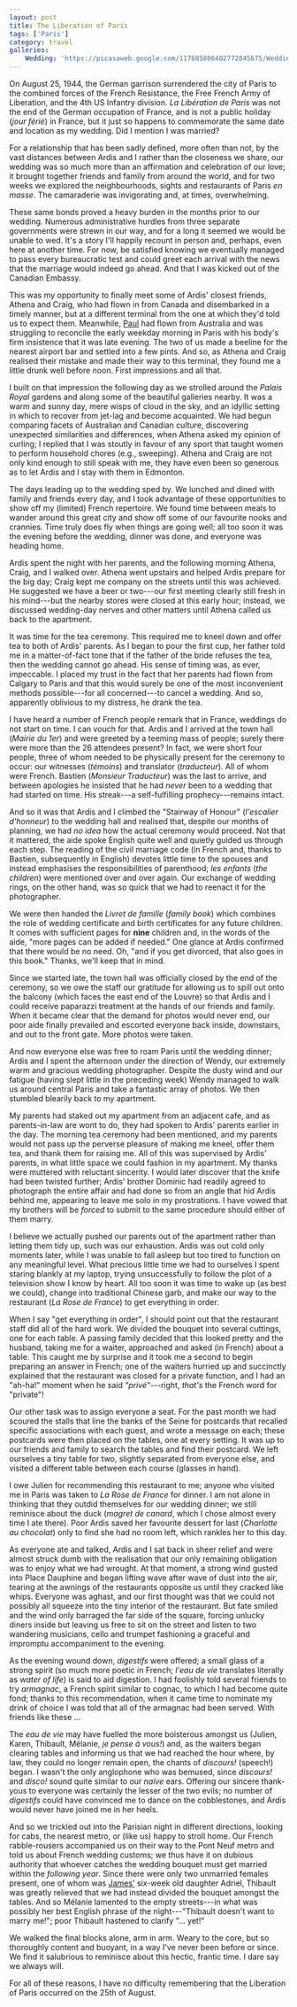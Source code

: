 ```yaml
---
layout: post
title: The Liberation of Paris
tags: ['Paris']
category: travel
galleries:
    Wedding: 'https://picasaweb.google.com/117685806402772845675/Wedding082012?authkey=Gv1sRgCOjLuOfokomN1wE'
---
```


On August 25, 1944, the German garrison surrendered the city of Paris to the
combined forces of the French Resistance, the Free French Army of Liberation,
and the 4th US Infantry division.
*La Libération de Paris* was not the end of the German occupation of France,
and is not a public holiday (*jour férié*) in France, but it just so happens
to commemorate the same date and location as my wedding.
Did I mention I was married?

For a relationship that has been sadly defined, more often than not, by the
vast distances between Ardis and I rather than the closeness we share, our
wedding was so much more than an affirmation and celebration of our love; it
brought together friends and family from around the world, and for two weeks
we explored the neighbourhoods, sights and restaurants of Paris *en masse*.
The camaraderie was invigorating and, at times, overwhelming.

These same bonds proved a heavy burden in the  months prior to our wedding.
Numerous administrative hurdles from three separate governments were strewn in
our way, and for a long it seemed we would be unable to wed.
It's a story I'll happily recount in person and, perhaps, even here at another
time.
For now, be satisfied knowing we eventually managed to pass every bureaucratic
test and could greet each arrival with the news that the marriage would indeed
go ahead.
And that I was kicked out of the Canadian Embassy.

This was my opportunity to finally meet some of Ardis' closest friends,
Athena and Craig, who had flown in from Canada and disembarked in a timely
manner, but at a different terminal from the one at which they'd told us to
expect them.
Meanwhile, [Paul](http://paulfraser.livejournal.com/) had flown from Australia
and was struggling to reconcile the early weekday morning in Paris with his
body's firm insistence that it was late evening.
The two of us made a beeline for the nearest airport bar and settled into a
few pints.
And so, as Athena and Craig realised their mistake and made their way to this
terminal, they found me a little drunk well before noon.
First impressions and all that.

I built on that impression the following day as we strolled around the
*Palais Royal* gardens and along some of the beautiful galleries nearby.
It was a warm and sunny day, mere wisps of cloud in the sky, and an idyllic
setting in which to recover from jet-lag and become acquainted.
We had begun comparing facets of Australian and Canadian culture, discovering
unexpected similarities and differences, when Athena asked my opinion of
curling; I replied that I was stoutly in favour of any sport that taught women
to perform household chores (e.g., sweeping).
Athena and Craig are not only kind enough to still speak with me, they have
even been so generous as to let Ardis and I stay with them in Edmonton.

The days leading up to the wedding sped by.
We lunched and dined with family and friends every day, and I took advantage
of these opportunities to show off my (limited) French repertoire.
We found time between meals to wander around this great city and show off some
of our favourite nooks and crannies.
Time truly does fly when things are going well; all too soon it was the
evening before the wedding, dinner was done, and everyone was heading home.

Ardis spent the night with her parents, and the following morning Athena,
Craig, and I walked over.
Athena went upstairs and helped Ardis prepare for the big day; Craig kept me
company on the streets until this was achieved.
He suggested we have a beer or two---our first meeting clearly still fresh in
his mind---but the nearby stores were closed at this early hour; instead, we
discussed wedding-day nerves and other matters until Athena called us back to
the apartment.

It was time for the tea ceremony.
This required me to kneel down and offer tea to both of Ardis' parents.
As I began to pour the first cup, her father told me in a matter-of-fact tone
that if the father of the bride refuses the tea, then the wedding cannot go
ahead.
His sense of timing was, as ever, impeccable.
I placed my trust in the fact that her parents had flown from Calgary to Paris
and that this would surely be one of the most inconvenient methods
possible---for all concerned---to cancel a wedding.
And so, apparently oblivious to my distress, he drank the tea.

I have heard a number of French people remark that in France, weddings do not
start on time.
I can vouch for that.
Ardis and I arrived at the town hall (*Mairie du 1er*) and were greeted by a
teeming mass of people; surely there were more than the 26 attendees present?
In fact, we were short four people, three of whom needed to be physically
present for the ceremony to occur: our witnesses (*témoins*) and translator
(*traducteur*).
All of whom were French.
Bastien (*Monsieur Traducteur*) was the last to arrive, and between apologies
he insisted that he had *never* been to a wedding that had started on time.
His streak---a self-fulfilling prophecy---remains intact.

And so it was that Ardis and I climbed the "Stairway of Honour" (*l'escalier
d'honneur*) to the wedding hall and realised that, despite our months of
planning, we had *no idea* how the actual ceremony would proceed.
Not that it mattered, the aide spoke English quite well and quietly guided us
through each step.
The reading of the civil marriage code (in French and, thanks to Bastien,
subsequently in English) devotes little time to the spouses and instead
emphasises the responsibilities of parenthood; *les enfants* (*the children*)
were mentioned over and over again.
Our exchange of wedding rings, on the other hand, was so quick that we had to
reenact it for the photographer.

We were then handed the *Livret de famille* (*family book*) which combines the
role of wedding certificate and birth certificates for any future children.
It comes with sufficient pages for **nine** children and, in the words of the
aide, "more pages can be added if needed."
One glance at Ardis confirmed that there would be no need.
Oh, "and if you get divorced, that also goes in this book."
Thanks, we'll keep that in mind.

Since we started late, the town hall was officially closed by the end of the
ceremony, so we owe the staff our gratitude for allowing us to spill out onto
the balcony (which faces the east end of the Louvre) so that Ardis and I could
receive paparazzi treatment at the hands of our friends and family.
When it became clear that the demand for photos would never end, our poor aide
finally prevailed and escorted everyone back inside, downstairs, and out to
the front gate.
More photos were taken.

And now everyone else was free to roam Paris until the wedding dinner; Ardis
and I spent the afternoon under the direction of Wendy, our extremely warm and
gracious wedding photographer.
Despite the dusty wind and our fatigue (having slept little in the preceding
week) Wendy managed to walk us around central Paris and take a fantastic array
of photos.
We then stumbled blearily back to my apartment.

My parents had staked out my apartment from an adjacent cafe, and as
parents-in-law are wont to do, they had spoken to Ardis' parents earlier in
the day.
The morning tea ceremony had been mentioned, and my parents would not pass up
the perverse pleasure of making me kneel, offer them tea, and thank them for
raising me.
All of this was supervised by Ardis' parents, in what little space we could
fashion in my apartment.
My thanks were muttered with reluctant sincerity.
I would later discover that the knife had been twisted further; Ardis' brother
Dominic had readily agreed to photograph the entire affair and had done so
from an angle that hid Ardis behind me, appearing to leave me solo in my
prostrations.
I have vowed that my brothers will be *forced* to submit to the same procedure
should either of them marry.

I believe we actually pushed our parents out of the apartment rather than
letting them tidy up, such was our exhaustion.
Ardis was out cold only moments later, while I was unable to fall asleep but
too tired to function on any meaningful level.
What precious little time we had to ourselves I spent staring blankly at my
laptop, trying unsuccessfully to follow the plot of a television show I know
by heart.
All too soon it was time to wake up (as best we could), change into
traditional Chinese garb, and make our way to the restaurant (*La Rose de
France*) to get everything in order.

When I say "get everything in order", I should point out that the restaurant
staff did all of the hard work.
We divided the bouquet into several cuttings, one for each table.
A passing family decided that this looked pretty and the husband, taking me
for a waiter, approached and asked (in French) about a table.
This caught me by surprise and it took me a second to begin preparing an
answer in French; one of the waiters hurried up and succinctly explained that
the restaurant was closed for a private function, and I had an "ah-ha!" moment
when he said *"privé"*---right, *that's* the French word for "private"!

Our other task was to assign everyone a seat.
For the past month we had scoured the stalls that line the banks of the Seine
for postcards that recalled specific associations with each guest, and wrote a
message on each; these postcards were then placed on the tables, one at every
setting.
It was up to our friends and family to search the tables and find their
postcard.
We left ourselves a tiny table for two, slightly separated from everyone else,
and visited a different table between each course (glasses in hand).

I owe Julien for recommending this restaurant to me; anyone who visited me in
Paris was taken to *La Rose de France* for dinner.
I am not alone in thinking that they outdid themselves for our wedding dinner;
we still reminisce about the duck (*magret de canard*, which I chose almost
every time I ate there).
Poor Ardis saved her favourite dessert for last (*Charlotte au chocolat*) only
to find she had no room left, which rankles her to this day.

As everyone ate and talked, Ardis and I sat back in sheer relief and were
almost struck dumb with the realisation that our only remaining obligation was
to enjoy what we had wrought.
At that moment, a strong wind gusted into Place Dauphine and began lifting
wave after wave of dust into the air, tearing at the awnings of the
restaurants opposite us until they cracked like whips.
Everyone was aghast, and our first thought was that we could not possibly all
squeeze into the tiny interior of the restaurant.
But fate smiled and the wind only barraged the far side of the square, forcing
unlucky diners inside but leaving us free to sit on the street and listen to
two wandering musicians, cello and trumpet fashioning a graceful and impromptu
accompaniment to the evening.

As the evening wound down, *digestifs* were offered; a small glass of a strong
spirit (so much more poetic in French; *l'eau de vie* translates literally as
*water of life*) is said to aid digestion.
I had foolishly told several friends to try *armagnac*, a French spirit
similar to cognac, to which I had become quite fond; thanks to this
recommendation, when it came time to nominate my drink of choice I was told
that all of the armagnac had been served.
With friends like these ...

The *eau de vie* may have fuelled the more boisterous amongst us (Julien,
Karen, Thibault, Mélanie, *je pense à vous!*) and, as the waiters began
clearing tables and informing us that we had reached the hour where, by law,
they could no longer remain open, the chants of *discours!* (speech!) began.
I wasn't the only anglophone who was bemused, since *discours!* and *disco!*
sound quite similar to our *naïve* ears.
Offering our sincere thank-yous to everyone was certainly the lesser of the
two evils; no number of *digestifs* could have convinced me to dance on the
cobblestones, and Ardis would never have joined me in her heels.

And so we trickled out into the Parisian night in different directions,
looking for cabs, the nearest metro, or (like us) happy to stroll home.
Our French rabble-rousers accompanied us on their way to the Pont Neuf metro
and told us about French wedding customs; we thus have it on dubious authority
that whoever catches the wedding bouquet must get married within the
*following year*.
Since there were only two unmarried females present, one of whom was
[James'](http://docmatrix.blogspot.com/) six-week old daughter Adriel,
Thibault was greatly relieved that we had instead divided the bouquet amongst
the tables.
And so Mélanie lamented to the empty streets---in what was possibly her best
English phrase of the night---"Thibault doesn't want to marry me!"; poor
Thibault hastened to clarify "... yet!"

We walked the final blocks alone, arm in arm.
Weary to the core, but so thoroughly content and buoyant, in a way I've never
been before or since.
We find it salubrious to reminisce about this hectic, frantic time.
I dare say we always will.

For all of these reasons, I have no difficulty remembering that the Liberation
of Paris occurred on the 25th of August.
